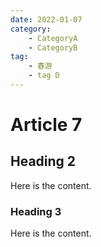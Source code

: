 ```yaml
---
date: 2022-01-07
category:
    - CategoryA
    - CategoryB
tag:
    - 春游
    - tag D
---
```


# Article 7

## Heading 2

Here is the content.

### Heading 3

Here is the content.
